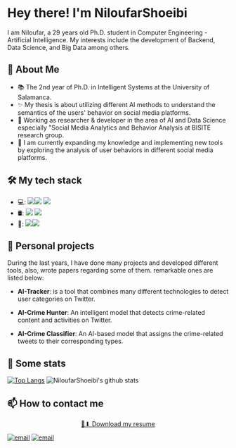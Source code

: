 # Hey there! I'm NiloufarShoeibi

I am Niloufar, a 29 years old Ph.D. student in Computer Engineering - Artificial Intelligence. My interests include the development of Backend, Data Science, and Big Data among
others.

## 💬  About Me  
- 📚 The 2nd year of Ph.D. in Intelligent Systems at the University of Salamanca.
- ✨ My thesis is about utilizing different AI methods to understand the semantics of the users' behavior on social media platforms.
- 💼 Working as researcher & developer in the area of AI and Data Science especially "Social Media Analytics and Behavior Analysis at BISITE research group.
- 🌱 I am currently expanding my knowledge and implementing new tools by exploring the analysis of user behaviors in different social media platforms.

## 🛠 My tech stack
- 💻: <img src="https://img.shields.io/badge/python%20-%2314354C.svg?&style=for-the-badge&logo=python&logoColor=white" /><img src="https://img.shields.io/badge/C++-%2337814A.svg?&style=for-the-badge&logo=C++&logoColor=white"/> <img src="https://img.shields.io/badge/flask%20-%23000.svg?&style=for-the-badge&logo=flask&logoColor=white" />
- 🛢: <img src="https://img.shields.io/badge/MongoDB-%234ea94b.svg?&style=for-the-badge&logo=mongodb&logoColor=white" /> <img src="https://img.shields.io/badge/mysql-%2300f.svg?&style=for-the-badge&logo=mysql&logoColor=white" />
- 🔧: <img src="https://img.shields.io/badge/Git-%23F05032.svg?&style=for-the-badge&logo=Git&logoColor=white" /><img src="https://img.shields.io/badge/GitHub%20Actions-%232088FF.svg?&style=for-the-badge&logo=GitHub%20Actions&logoColor=white">

## 🎯 Personal projects
During the last years, I have done many projects and developed different tools, also, wrote papers regarding some of them. remarkable ones are listed below:

- **AI-Tracker**: is a tool that combines many different technologies to detect user categories on Twitter.

- **AI-Crime Hunter**: An intelligent model that detects crime-related content and activities on Twitter.

- **AI-Crime Classifier**: An AI-based model that assigns the crime-related tweets to their corresponding types.


## 🚀 Some stats
  [![Top Langs](https://github-readme-stats.vercel.app/api/top-langs/?username=NiloufarShoeibi&layout=compact&hide=Ada,Makefile&langs_count=20)](https://github.com/anuraghazra/github-readme-stats)
  ![NiloufarShoeibi's github stats](https://github-readme-stats.vercel.app/api?username=NiloufarShoeibi&count_private=true)


## 📫 How to contact me
<p align="center">
 <a href="https://github.com/NiloufarShoeibi/NiloufarShoeibi/raw/master/resume.pdf"> 📄⬇ Download my resume  </a>
 </p>
<p align="center">
<a href="https://scholar.google.com/citations?user=G1iOSkAAAAAJ&hl=en&oi=ao#" src="https://img.shields.io/badge/scholar.google-%8abb5f.svg?&style=for-the-badge&logo=scholar.google&logoColor=white"></a>
<a href="https://www.linkedin.com/in/niloufar-shoeibi-945ab394/" src="https://img.shields.io/badge/linkedin-%230077B5.svg?&style=for-the-badge&logo=linkedin&logoColor=white"></a>

<a href="mailto:Niloufar.Shoeibi@usal.es"><img alt="email" src="https://img.shields.io/badge/gmail-%23D14836.svg?&style=for-the-badge&logo=gmail&logoColor=white"></a>
<a href="mailto:Niloufar.Shoeibi@gmail.com"><img alt="email" src="https://img.shields.io/badge/gmail-%23D14836.svg?&style=for-the-badge&logo=gmail&logoColor=white"></a>


